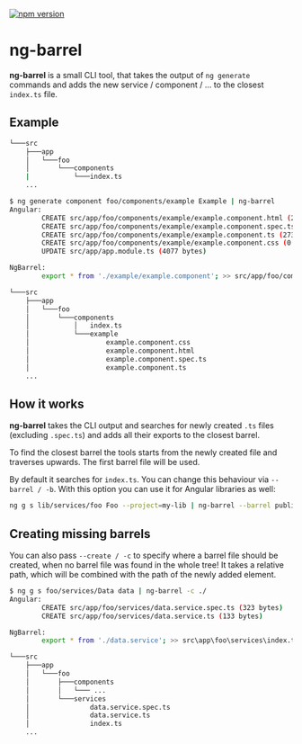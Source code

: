 [![npm version](https://badge.fury.io/js/ng-barrel.svg)](https://badge.fury.io/js/ng-barrel) 

# ng-barrel

**ng-barrel** is a small CLI tool, that takes the output of `ng generate` commands
and adds the new service / component / ... to the closest `index.ts` file.

## Example

```bash
└───src
    ├───app
    │   └───foo
    │       └───components
    |           └───index.ts
    ...
```

```bash
$ ng generate component foo/components/example Example | ng-barrel
Angular:
        CREATE src/app/foo/components/example/example.component.html (26 bytes)
        CREATE src/app/foo/components/example/example.component.spec.ts (635 bytes)
        CREATE src/app/foo/components/example/example.component.ts (273 bytes)
        CREATE src/app/foo/components/example/example.component.css (0 bytes)
        UPDATE src/app/app.module.ts (4077 bytes)

NgBarrel:
        export * from './example/example.component'; >> src/app/foo/components/index.ts
```

```bash
└───src
    ├───app
    │   └───foo
    │       └───components
    │           │   index.ts
    │           └───example
    │                   example.component.css
    │                   example.component.html
    │                   example.component.spec.ts
    │                   example.component.ts
    ...
```

## How it works

**ng-barrel** takes the CLI output and searches for newly created `.ts` files (excluding `.spec.ts`) 
and adds all their exports to the closest barrel.

To find the closest barrel the tools starts from the newly created file and traverses upwards.
The first barrel file will be used.

By default it searches for `index.ts`. You can change this behaviour via `--barrel / -b`.
With this option you can use it for Angular libraries as well:

```bash
ng g s lib/services/foo Foo --project=my-lib | ng-barrel --barrel public-api.ts
```

## Creating missing barrels

You can also pass `--create / -c` to specify where a barrel file should be created,
when no barrel file was found in the whole tree!
It takes a relative path, which will be combined with the path of the newly added element.

```bash
$ ng g s foo/services/Data data | ng-barrel -c ./
Angular:
        CREATE src/app/foo/services/data.service.spec.ts (323 bytes)
        CREATE src/app/foo/services/data.service.ts (133 bytes)

NgBarrel:
        export * from './data.service'; >> src\app\foo\services\index.ts (NEW)
```

```bash
└───src
    ├───app
    │   └───foo
    │       ├───components
    │       │   └─── ...
    │       └───services
    │               data.service.spec.ts
    │               data.service.ts
    │               index.ts
    ...
```
